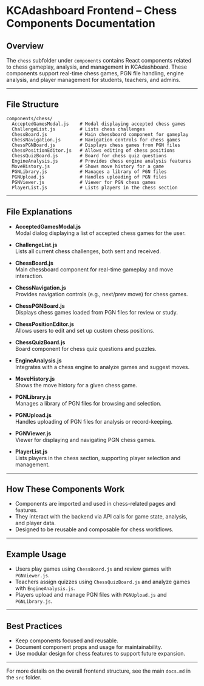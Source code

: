 # KCAdashboard Frontend – Chess Components Documentation

## Overview

The `chess` subfolder under `components` contains React components related to chess gameplay, analysis, and management in KCAdashboard. These components support real-time chess games, PGN file handling, engine analysis, and player management for students, teachers, and admins.

---

## File Structure

```
components/chess/
  AcceptedGamesModal.js    # Modal displaying accepted chess games
  ChallengeList.js         # Lists chess challenges
  ChessBoard.js            # Main chessboard component for gameplay
  ChessNavigation.js       # Navigation controls for chess games
  ChessPGNBoard.js         # Displays chess games from PGN files
  ChessPositionEditor.js   # Allows editing of chess positions
  ChessQuizBoard.js        # Board for chess quiz questions
  EngineAnalysis.js        # Provides chess engine analysis features
  MoveHistory.js           # Shows move history for a game
  PGNLibrary.js            # Manages a library of PGN files
  PGNUpload.js             # Handles uploading of PGN files
  PGNViewer.js             # Viewer for PGN chess games
  PlayerList.js            # Lists players in the chess section
```

---

## File Explanations

- **AcceptedGamesModal.js**  
  Modal dialog displaying a list of accepted chess games for the user.

- **ChallengeList.js**  
  Lists all current chess challenges, both sent and received.

- **ChessBoard.js**  
  Main chessboard component for real-time gameplay and move interaction.

- **ChessNavigation.js**  
  Provides navigation controls (e.g., next/prev move) for chess games.

- **ChessPGNBoard.js**  
  Displays chess games loaded from PGN files for review or study.

- **ChessPositionEditor.js**  
  Allows users to edit and set up custom chess positions.

- **ChessQuizBoard.js**  
  Board component for chess quiz questions and puzzles.

- **EngineAnalysis.js**  
  Integrates with a chess engine to analyze games and suggest moves.

- **MoveHistory.js**  
  Shows the move history for a given chess game.

- **PGNLibrary.js**  
  Manages a library of PGN files for browsing and selection.

- **PGNUpload.js**  
  Handles uploading of PGN files for analysis or record-keeping.

- **PGNViewer.js**  
  Viewer for displaying and navigating PGN chess games.

- **PlayerList.js**  
  Lists players in the chess section, supporting player selection and management.

---

## How These Components Work

- Components are imported and used in chess-related pages and features.
- They interact with the backend via API calls for game state, analysis, and player data.
- Designed to be reusable and composable for chess workflows.

---

## Example Usage

- Users play games using `ChessBoard.js` and review games with `PGNViewer.js`.
- Teachers assign quizzes using `ChessQuizBoard.js` and analyze games with `EngineAnalysis.js`.
- Players upload and manage PGN files with `PGNUpload.js` and `PGNLibrary.js`.

---

## Best Practices

- Keep components focused and reusable.
- Document component props and usage for maintainability.
- Use modular design for chess features to support future expansion.

---

For more details on the overall frontend structure, see the main `docs.md` in the `src` folder.
